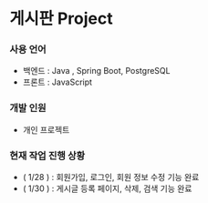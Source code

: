 # 게시판 Project

### 사용 언어 
  - 백엔드 : Java , Spring Boot, PostgreSQL
  - 프론트 : JavaScript

### 개발 인원
  - 개인 프로젝트

### 현재 작업 진행 상황
  - ( 1/28 ) : 회원가입, 로그인, 회원 정보 수정 기능 완료
  - ( 1/30 ) : 게시글 등록 페이지, 삭제, 검색 기능 완료
